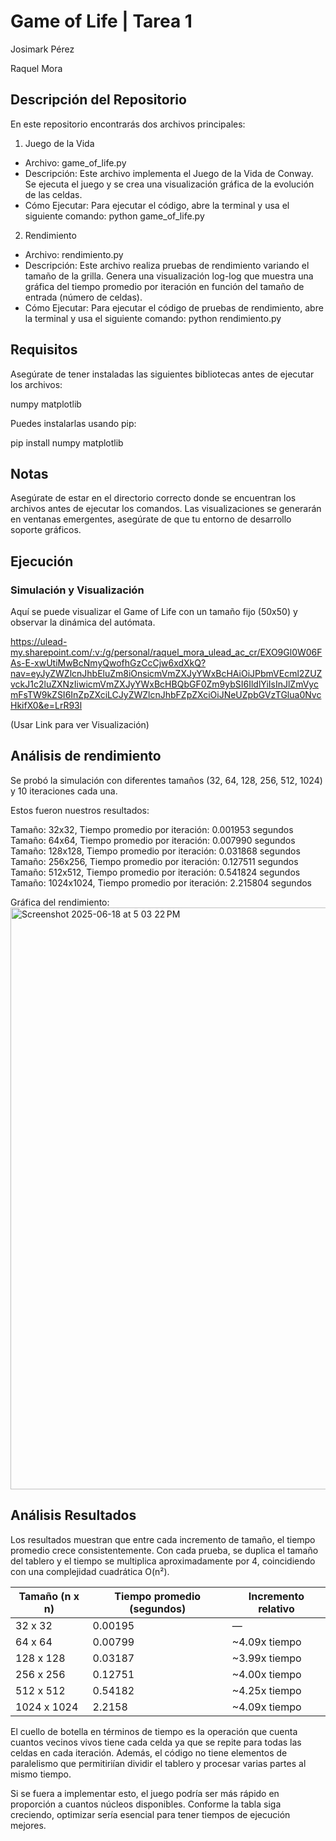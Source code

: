# Game of Life | Tarea 1

Josimark Pérez

Raquel Mora

## Descripción del Repositorio

En este repositorio encontrarás dos archivos principales:

1. Juego de la Vida

- Archivo: game_of_life.py
- Descripción: Este archivo implementa el Juego de la Vida de Conway. Se ejecuta el juego y se crea una visualización gráfica de la evolución de las celdas.
- Cómo Ejecutar: Para ejecutar el código, abre la terminal y usa el siguiente comando: python game_of_life.py


2. Rendimiento

- Archivo: rendimiento.py
- Descripción: Este archivo realiza pruebas de rendimiento variando el tamaño de la grilla. Genera una visualización log-log que muestra una gráfica del tiempo promedio por iteración en función del tamaño de entrada (número de celdas).
- Cómo Ejecutar: Para ejecutar el código de pruebas de rendimiento, abre la terminal y usa el siguiente comando: python rendimiento.py

## Requisitos

Asegúrate de tener instaladas las siguientes bibliotecas antes de ejecutar los archivos:

numpy
matplotlib

Puedes instalarlas usando pip:

pip install numpy matplotlib

## Notas
Asegúrate de estar en el directorio correcto donde se encuentran los archivos antes de ejecutar los comandos.
Las visualizaciones se generarán en ventanas emergentes, asegúrate de que tu entorno de desarrollo soporte gráficos.

## Ejecución

### Simulación y Visualización
 Aquí se puede visualizar el Game of Life con un tamaño fijo (50x50) y observar la dinámica del autómata.

https://ulead-my.sharepoint.com/:v:/g/personal/raquel_mora_ulead_ac_cr/EXO9Gl0W06FAs-E-xwUtiMwBcNmyQwofhGzCcCjw6xdXkQ?nav=eyJyZWZlcnJhbEluZm8iOnsicmVmZXJyYWxBcHAiOiJPbmVEcml2ZUZvckJ1c2luZXNzIiwicmVmZXJyYWxBcHBQbGF0Zm9ybSI6IldlYiIsInJlZmVycmFsTW9kZSI6InZpZXciLCJyZWZlcnJhbFZpZXciOiJNeUZpbGVzTGlua0NvcHkifX0&e=LrR93l

(Usar Link para ver Visualización)

## Análisis de rendimiento
Se probó la simulación con diferentes tamaños (32, 64, 128, 256, 512, 1024) y 10 iteraciones cada una.

Estos fueron nuestros resultados:

Tamaño: 32x32, Tiempo promedio por iteración: 0.001953 segundos
Tamaño: 64x64, Tiempo promedio por iteración: 0.007990 segundos
Tamaño: 128x128, Tiempo promedio por iteración: 0.031868 segundos
Tamaño: 256x256, Tiempo promedio por iteración: 0.127511 segundos
Tamaño: 512x512, Tiempo promedio por iteración: 0.541824 segundos
Tamaño: 1024x1024, Tiempo promedio por iteración: 2.215804 segundos

Gráfica del rendimiento:
<img width="931" alt="Screenshot 2025-06-18 at 5 03 22 PM" src="https://github.com/user-attachments/assets/a6745d2f-557f-41ec-adf6-06db8bedddac" />

## Análisis Resultados

Los resultados muestran que entre cada incremento de tamaño, el tiempo promedio crece consistentemente. Con cada prueba, se duplica el tamaño del tablero y el tiempo se multiplica aproximadamente por 4, coincidiendo con una complejidad cuadrática O(n²).

| Tamaño (n x n) | Tiempo promedio (segundos) | Incremento relativo |
| -------------- | -------------------------- | ------------------------------ |
| 32 x 32        | 0.00195                    | —                              |
| 64 x 64        | 0.00799                    | \~4.09x tiempo                 |
| 128 x 128      | 0.03187                    | \~3.99x tiempo                 |
| 256 x 256      | 0.12751                    | \~4.00x tiempo                 |
| 512 x 512      | 0.54182                    | \~4.25x tiempo                 |
| 1024 x 1024    | 2.2158                     | \~4.09x tiempo                 |

El cuello de botella en términos de tiempo es la operación que cuenta cuantos vecinos vivos tiene cada celda ya  que se repite para todas las celdas en cada iteración.  Además, el código no tiene elementos de paralelismo que permitiriían dividir el tablero y procesar varias partes al mismo tiempo. 

Si se fuera a implementar esto, el juego podría ser más rápido en proporción a cuantos núcleos disponibles. Conforme la tabla siga creciendo, optimizar sería esencial para tener tiempos de ejecución mejores.
